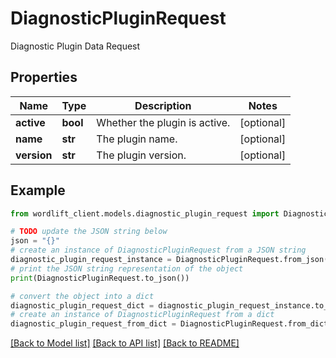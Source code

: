 # DiagnosticPluginRequest

Diagnostic Plugin Data Request

## Properties

Name | Type | Description | Notes
------------ | ------------- | ------------- | -------------
**active** | **bool** | Whether the plugin is active. | [optional] 
**name** | **str** | The plugin name. | [optional] 
**version** | **str** | The plugin version. | [optional] 

## Example

```python
from wordlift_client.models.diagnostic_plugin_request import DiagnosticPluginRequest

# TODO update the JSON string below
json = "{}"
# create an instance of DiagnosticPluginRequest from a JSON string
diagnostic_plugin_request_instance = DiagnosticPluginRequest.from_json(json)
# print the JSON string representation of the object
print(DiagnosticPluginRequest.to_json())

# convert the object into a dict
diagnostic_plugin_request_dict = diagnostic_plugin_request_instance.to_dict()
# create an instance of DiagnosticPluginRequest from a dict
diagnostic_plugin_request_from_dict = DiagnosticPluginRequest.from_dict(diagnostic_plugin_request_dict)
```
[[Back to Model list]](../README.md#documentation-for-models) [[Back to API list]](../README.md#documentation-for-api-endpoints) [[Back to README]](../README.md)



